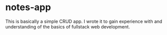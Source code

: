 # notes-app

This is basically a simple CRUD app. I wrote it to gain experience with and understanding of the basics of fullstack web development.
